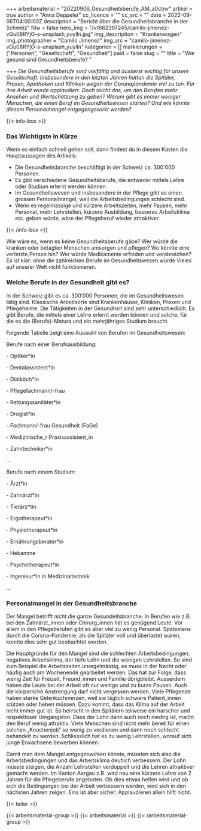 +++
arbeitsmaterial = "20220906_Gesundheitsberufe_AM_a0ctnv"
artikel = true
author = "Anna Deppeler"
cc_licence = ""
cc_src = ""
date = 2022-09-06T04:00:00Z
description = "Bericht über die Gesundheitsbranche in der Schweiz"
fdw = false
hero_img = "/v1662397245/camilo-jimenez-vGu08RYjO-s-unsplash_yuylln.jpg"
img_description = "Krankenwagen"
img_photographer = "Camilo Jimenez"
img_src = "camilo-jimenez-vGu08RYjO-s-unsplash_yuylln"
kategorien = []
markierungen = ["Personen", "Gesellschaft", "Gesundheit"]
paid = false
slug = ""
title = "Wie gesund sind Gesundheitsberufe? "

+++
_Die Gesundheitsberufe sind vielfältig und äusserst wichtig für unsere Gesellschaft. Insbesondere in den letzten Jahren hatten die Spitäler, Praxen, Apotheken und Kliniken wegen der Coronapandemie viel zu tun. Für ihre Arbeit wurde applaudiert. Doch reicht das, um den Berufen mehr Ansehen und Wertschätzung zu geben? Warum gibt es immer weniger Menschen, die einen Beruf im Gesundheitswesen starten? Und wie könnte diesem Personalmangel entgegengewirkt werden?_

{{< info-box >}} <h3>Das Wichtigste in Kürze</h3>

<p>Wenn es einfach schnell gehen soll, dann findest du in diesem Kasten die Hauptaussagen des Artikels:</p>

<ul>

<li>Die Gesundheitsbranche beschäftigt in der Schweiz ca. 300'000 Personen.</li>

<li>Es gibt verschiedene Gesundheitsberufe, die entweder mittels Lehre oder Studium erlernt werden können</li>

<li>Im Gesundheitswesen und insbesondere in der Pflege gibt es einen grossen Personalmangel, weil die Arbeitsbedingungen schlecht sind.</li>

<li>Wenn es regelmässige und kürzere Arbeitszeiten, mehr Pausen, mehr Personal, mehr Lehrstellen, kürzere Ausbildung, besseres Arbeitsklima etc. geben würde, wäre der Pflegeberuf wieder attraktiver.</li>

</ul> {{< /info-box >}}

Wie wäre es, wenn es keine Gesundheitsberufe gäbe? Wer würde die kranken oder betagten Menschen umsorgen und pflegen? Wo könnte eine verletzte Person hin? Wer würde Medikamente erfinden und verabreichen? Es ist klar: ohne die zahlreichen Berufe im Gesundheitswesen würde Vieles auf unserer Welt nicht funktionieren.

### Welche Berufe in der Gesundheit gibt es?

In der Schweiz gibt es ca. 300‘000 Personen, die im Gesundheitswesen tätig sind. Klassische Arbeitsorte sind Krankenhäuser, Kliniken, Praxen und Pflegeheime. Die Tätigkeiten in der Gesundheit sind sehr unterschiedlich. Es gibt Berufe, die mittels einer Lehre erlernt werden können und solche, für die es die (Berufs)-Matura und ein mehrjähriges Studium braucht.

Folgende Tabelle zeigt eine Auswahl von Berufen im Gesundheitswesen:

Berufe nach einer Berufsausbildung:

\- Optiker*in

\- Dentalassistent*in

\- Diätköch*in

\- Pflegefachmann/-frau

\- Rettungssanitäter*in

\- Drogist*in

\- Fachmann/-frau Gesundheit (FaGe)

\- Medizinische_r Praxisassistent_in

\- Zahntechniker*in

…

Berufe nach einem Studium:

\- Ärzt*in

\- Zahnärzt*in

\- Tierärz*tin

\- Ergotherapeut*in

\- Physiotherapeut*in

\- Ernährungsberater*in

\- Hebamme

\- Psychotherapeut*in

\- Ingenieur*in in Medizinaltechnik

…

### Personalmangel in der Gesundheitsbranche

Der Mangel betrifft nicht die ganze Gesundeitsbranche. In Berufen wie z.B. bei den Zahnärzt_innen oder Chirurg_innen hat es genügend Leute. Vor allem in den Pflegeberufen gibt es aber viel zu wenig Personal. Spätestens durch die Corona-Pandemie, als die Spitäler voll und überlastet waren, konnte dies sehr gut beobachtet werden.

Die Hauptgründe für den Mangel sind die schlechten Arbeitsbedingungen, negatives Arbeitsklima, der tiefe Lohn und die wenigen Lehrstellen. So sind zum Beispiel die Arbeitszeiten unregelmässig, es muss in der Nacht oder häufig auch am Wochenende gearbeitet werden. Das hat zur Folge, dass wenig Zeit für Freizeit, Freund_innen und Familie übrigbleibt. Ausserdem haben die Leute bei der Arbeit oft nur wenige und zu kurze Pausen. Auch die körperliche Anstrengung darf nicht vergessen werden. Viele Pflegende haben starke Gelenkschmerzen, weil sie täglich schwere Patient_innen stützen oder heben müssen. Dazu kommt, dass das Klima auf der Arbeit nicht immer gut ist. So herrscht in den Spitälern teilweise ein harscher und respektloser Umgangston. Dass der Lohn dann auch noch niedrig ist, macht den Beruf wenig attraktiv. Viele Menschen sind nicht mehr bereit für einen solchen „Knochenjob“ so wenig zu verdienen und dann noch schlecht behandelt zu werden. Schliesslich hat es zu wenig Lehrstellen, worauf sich junge Erwachsene bewerben können.

Damit man dem Mangel entgegenwirken könnte, müssten sich also die Arbeitsbedingungen und das Arbeitsklima deutlich verbessern. Der Lohn müsste steigen, die Anzahl Lehrstellen verdoppelt und die Lehren attraktiver gemacht werden. Im Kanton Aargau z.B. wird neu eine kürzere Lehre von 2 Jahren für die Pflegeberufe angeboten. Ob dies etwas helfen wird und ob sich die Bedingungen bei der Arbeit verbessern werden, wird sich in den nächsten Jahren zeigen. Eins ist aber sicher: Applaudieren allein hilft nicht.

{{< teiler >}}

{{< arbeitsmaterial-group >}} {{< arbeitsmaterial >}} {{< /arbeitsmaterial-group >}}